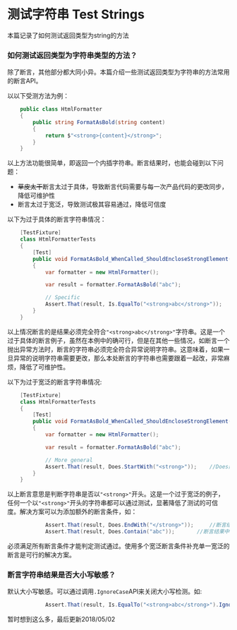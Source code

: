 # 测试字符串 Test Strings
本篇记录了如何测试返回类型为string的方法

### 如何测试返回类型为字符串类型的方法？
除了断言，其他部分都大同小异。本篇介绍一些测试返回类型为字符串的方法常用的断言API。

以以下受测方法为例：
```c#
    public class HtmlFormatter
    {
        public string FormatAsBold(string content)
        {
            return $"<strong>{content}</strong>";
        }
    }
```
以上方法功能很简单，即返回一个内插字符串。断言结果时，也能会碰到以下问题：
* ~~草皮太干~~断言太过于具体，导致断言代码需要与每一次产品代码的更改同步，降低可维护性
* 断言太过于宽泛，导致测试极其容易通过，降低可信度

以下为过于具体的断言字符串情况：
```c#
    [TestFixture]
    class HtmlFormatterTests
    {
        [Test]
        public void FormatAsBold_WhenCalled_ShouldEncloseStrongElement()
        {
            var formatter = new HtmlFormatter();

            var result = formatter.FormatAsBold("abc");

            // Specific
            Assert.That(result, Is.EqualTo("<strong>abc</strong>"));
        }
    }
```
以上情况断言的是结果必须完全符合`"<strong>abc</strong>"`字符串。这是一个过于具体的断言例子，虽然在本例中的确可行，但是在其他一些情况，如断言一个抛出异常方法时，断言的字符串必须完全符合异常说明字符串。这意味着，如果一旦异常的说明字符串需要更改，那么本处断言的字符串也需要跟着一起改，非常麻烦，降低了可维护性。

以下为过于宽泛的断言字符串情况:
```c#
    [TestFixture]
    class HtmlFormatterTests
    {
        [Test]
        public void FormatAsBold_WhenCalled_ShouldEncloseStrongElement()
        {
            var formatter = new HtmlFormatter();

            var result = formatter.FormatAsBold("abc");

            // More general
            Assert.That(result, Does.StartWith("<strong>"));    //Does静态方法，断言结果是否以"<strong>"字符串开头
        }
    }
```
以上断言意思是判断字符串是否以`"<strong>"`开头。这是一个过于宽泛的例子，任何一个以`"<strong>"`开头的字符串都可以通过测试，显著降低了测试的可信度。解决方案可以为添加额外的断言条件，如：
```c#
            Assert.That(result, Does.EndWith("</strong>"));     //断言结果是否以"</strong>"结尾
            Assert.That(result, Does.Contain("abc"));       //断言结果中是否包含"abc"
```
必须满足所有断言条件才能判定测试通过。使用多个宽泛断言条件补充单一宽泛的断言是可行的解决方案。

### 断言字符串结果是否大小写敏感？
默认大小写敏感。可以通过调用`.IgnoreCase`API来关闭大小写检测。如:
```c#
            Assert.That(result, Is.EqualTo("<strong>abc</strong>").IgnoreCase);
```

暂时想到这么多，最后更新2018/05/02
